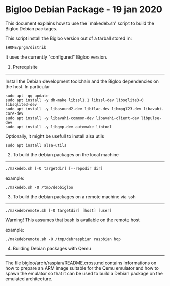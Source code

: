 Bigloo Debian Package - 19 jan 2020
===================================

This document explains how to use the `makedeb.sh' script to
build the Bigloo Debian packages.

This script install the Bigloo version out of a tarball stored in:

   `$HOME/prgm/distrib`

It uses the currently "configured" Bigloo version.


1. Prerequisite
---------------

Install the Debian development toolchain and the Bigloo dependencies
on the host. In particular

```shell
sudo apt -qq update
sudo apt install -y dh-make libssl1.1 libssl-dev libsqlite3-0 libsqlite3-dev
sudo apt install -y libasound2-dev libflac-dev libmpg123-dev libavahi-core-dev
sudo apt install -y libavahi-common-dev libavahi-client-dev libpulse-dev
sudo apt install -y libgmp-dev automake libtool
```

Optionally, it might be usefull to install alsa utils

```
sudo apt install alsa-utils
```


2. To build the debian packages on the local machine
----------------------------------------------------

```shell
./makedeb.sh [-O targetdir] [--repodir dir]
```

example:

```shell
./makedeb.sh -O /tmp/debbigloo
```

3. To build the debian packages on a remote machine via ssh
-----------------------------------------------------------

```shell
./makedebremote.sh [-O targetdir] [host] [user]
```

Warning! This assumes that bash is available on the remote host

example:

```shell
./makedebremote.sh -O /tmp/debraspbian raspbian hop
```

4. Building Debian packages with Qemu
-------------------------------------

The file bigloo/arch/raspian/README.cross.md contains informations on
how to prepare an ARM image suitable for the Qemu emulator and how to
spawn the emulator so that it can be used to build a Debian package
on the emulated architecture.
